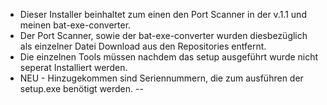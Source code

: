 - Dieser Installer beinhaltet zum einen den Port Scanner in der v.1.1 und meinen bat-exe-converter.
- Der Port Scanner, sowie der bat-exe-converter wurden diesbezüglich als einzelner Datei Download aus den Repositories entfernt.
- Die einzelnen Tools müssen nachdem das setup ausgeführt wurde nicht seperat Installiert werden. 
- NEU -
Hinzugekommen sind Seriennummern, die zum ausführen der setup.exe benötigt werden.
--
